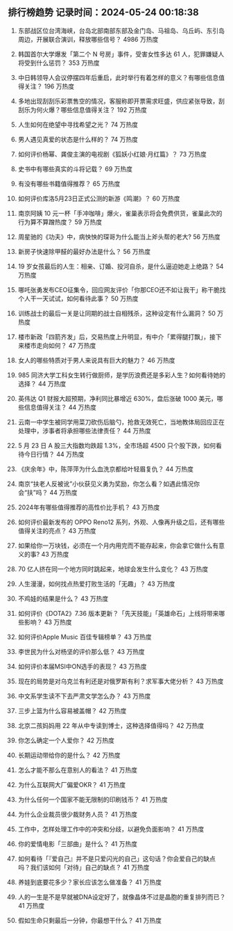 
## 排行榜趋势 记录时间：2024-05-24 00:18:38
  
  1. 东部战区位台湾海峡，台岛北部南部东部及金门岛、马祖岛、乌丘屿、东引岛周边，开展联合演训，释放哪些信号？ 4986 万热度
    
  2. 韩国首尔大学爆发「第二个 N 号房」事件，受害女性多达 61 人，犯罪嫌疑人将受到什么惩罚？ 353 万热度
    
  3. 中日韩领导人会议停摆四年后重启，此时举行有着怎样的意义？有哪些信息值得关注？ 196 万热度
    
  4. 多地出现刮刮乐彩票售空的情况，客服称即开票需求旺盛，供应紧张导致，刮刮乐为何火爆？哪些信息值得关注？ 192 万热度
    
  5. 人生如何在绝望中寻找希望之光？ 74 万热度
    
  6. 男人遇见真爱的状态是什么样的？ 74 万热度
    
  7. 如何评价杨幂、龚俊主演的电视剧《狐妖小红娘·月红篇》？ 73 万热度
    
  8. 史书中有哪些真实的斗将记载？ 69 万热度
    
  9. 有没有哪些书籍值得推荐？ 65 万热度
    
  10. 如何评价库洛5月23日正式公测的新游《鸣潮》？ 60 万热度
    
  11. 南京阿姨 10 元一杯「手冲咖啡」爆火，雀巢表示将会免费供货，雀巢此次的行为算不算蹭热度？ 59 万热度
    
  12. 周星驰的《功夫》中，病怏怏的琛哥为什么能当上斧头帮的老大? 56 万热度
    
  13. 新房子快速除甲醛的最好办法是什么？ 56 万热度
    
  14. 19 岁女孩最后的人生：相亲、订婚、投河自杀，是什么逼迫她走上绝路？ 54 万热度
    
  15. 哪吒张勇发布CEO征集令，回应网友评价「你那CEO还不如让我干」称干脆找个人干一天试试，如何看待此事？ 50 万热度
    
  16. 训练战士的最后一关是让同期的战士自相残杀，这种设定有什么漏洞？ 50 万热度
    
  17. 楼市新政「四箭齐发」后，交易热度上升明显，有中介「累得腿打飘」，接下来楼市走向如何？ 47 万热度
    
  18. 女人的哪些特质对于男人来说具有巨大的魅力？ 46 万热度
    
  19. 985 同济大学工科女生转行做厨师，是学历浪费还是多彩人生？如何看待她的选择？ 44 万热度
    
  20. 英伟达 Q1 财报大超预期，净利同比暴增近 630%，盘后涨破 1000 美元，哪些信息值得关注？ 44 万热度
    
  21. 云南一中学生被同学用菜刀砍伤后脑勺，抢救无效死亡，当地教体局回应正在处理中，涉事者将承担哪些法律责任？ 44 万热度
    
  22. 5 月 23 日 A 股三大指数均跌超 1.3%，全市场超 4500 只个股下跌，如何看待今日行情？ 44 万热度
    
  23. 《庆余年》中，陈萍萍为什么血洗京都给叶轻眉复仇？ 44 万热度
    
  24. 南京“扶老人反被讹”小伙获见义勇为奖励，你怎么看？如遇此情况你会“扶”吗？ 44 万热度
    
  25. 2024年有哪些值得推荐的高性价比手机？ 43 万热度
    
  26. 如何评价最新发布的 OPPO Reno12 系列，外观、人像再升级之后，还有哪些值得关注的亮点？ 43 万热度
    
  27. 如果给你一万块钱，必须在一个月内用完而不能存起来，你会拿它做什么有意义的事? 43 万热度
    
  28. 70 亿人挤在同一个地方同时跳起来，地球会发生什么变化？ 43 万热度
    
  29. 人生漫漫，如何找点热爱打败生活的「无趣」？ 43 万热度
    
  30. 不鸡娃的结果是什么？ 43 万热度
    
  31. 如何评价《DOTA2》7.36 版本更新？「先天技能」「英雄命石」上线将带来哪些影响？ 43 万热度
    
  32. 如何评价Apple Music 百佳专辑榜单？ 43 万热度
    
  33. 李世民为什么对杨坚的评价那么低？ 43 万热度
    
  34. 如何评价本届MSI中ON选手的表现？ 43 万热度
    
  35. 现在的局势是对乌克兰有利还是对俄罗斯有利？求军事大佬分析？ 43 万热度
    
  36. 中文系学生读不下去严肃文学怎么办？ 43 万热度
    
  37. 三步上篮为什么容易被盖帽？ 42 万热度
    
  38. 北京二孩妈妈用 22 年从中专读到博士，这种选择值得吗？ 42 万热度
    
  39. 你怎么确定一个人爱你？ 42 万热度
    
  40. 长期运动带给你的是什么？ 42 万热度
    
  41. 怎么才能不那么在意别人的看法？ 41 万热度
    
  42. 为什么互联网大厂偏爱OKR？ 41 万热度
    
  43. 为什么任何一个国家不能无限制的印刷钱币？ 41 万热度
    
  44. 为什么企业裁员很少裁财务人员？ 41 万热度
    
  45. 工作中，怎样处理工作中的冲突和分歧，以避免负面影响？ 41 万热度
    
  46. 你的爱情电影「三部曲」是什么？ 41 万热度
    
  47. 如何看待「『爱自己』并不是只爱闪光的自己」这句话？你会爱自己的缺点吗？我们该如何「对待」自己的缺点？ 41 万热度
    
  48. 养娃到底要花多少？家长应该怎么做准备？ 41 万热度
    
  49. 人的一生是不是早就被DNA设定好了，就像晶体不过是晶胞的重复排列而已？ 41 万热度
    
  50. 假如生命只剩最后一分钟，你最想干什么？ 41 万热度
    